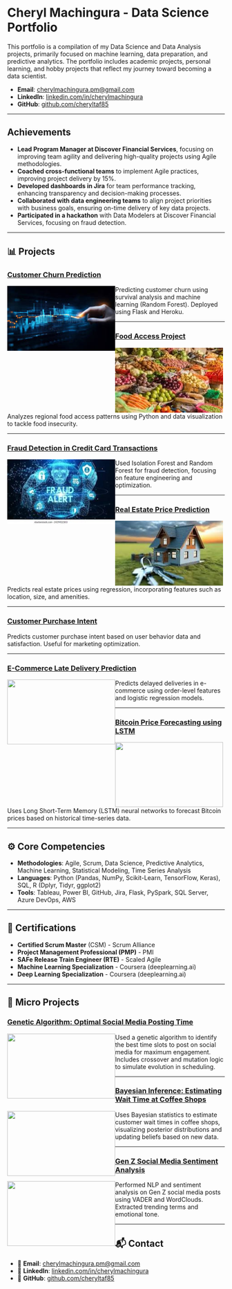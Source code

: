 
# Cheryl Machingura - Data Science Portfolio

This portfolio is a compilation of my Data Science and Data Analysis projects, primarily focused on machine learning, data preparation, and predictive analytics. The portfolio includes academic projects, personal learning, and hobby projects that reflect my journey toward becoming a data scientist.

- **Email**: [cherylmachingura.pm@gmail.com](mailto:cherylmachingura.pm@gmail.com)
- **LinkedIn**: [linkedin.com/in/cherylmachingura](https://www.linkedin.com/in/cherylmachingura/)
- **GitHub**: [github.com/cheryltaf85](https://github.com/cheryltaf85)

---

## Achievements

- **Lead Program Manager at Discover Financial Services**, focusing on improving team agility and delivering high-quality projects using Agile methodologies.
- **Coached cross-functional teams** to implement Agile practices, improving project delivery by 15%.
- **Developed dashboards in Jira** for team performance tracking, enhancing transparency and decision-making processes.
- **Collaborated with data engineering teams** to align project priorities with business goals, ensuring on-time delivery of key data projects.
- **Participated in a hackathon** with Data Modelers at Discover Financial Services, focusing on fraud detection.

---

## 📊 Projects

### [Customer Churn Prediction](https://github.com/CherylMachingura/cheryltaf85.github.io/tree/main/projects/credit-churn)
<img src="https://github.com/CherylMachingura/cheryltaf85.github.io/blob/main/projects/credit-churn/customerchurn.png" width="250" height="150" align="left" />  
Predicting customer churn using survival analysis and machine learning (Random Forest). Deployed using Flask and Heroku.

---

### [Food Access Project](https://github.com/CherylMachingura/cheryltaf85.github.io/tree/main/projects/food-access)
<img src="https://github.com/CherylMachingura/cheryltaf85.github.io/blob/main/projects/food-access/foodaccess.png" width="250" height="150" align="left" />  
Analyzes regional food access patterns using Python and data visualization to tackle food insecurity.

---

### [Fraud Detection in Credit Card Transactions](https://github.com/CherylMachingura/cheryltaf85.github.io/tree/main/projects/fraud-detection)
<img src="https://github.com/CherylMachingura/cheryltaf85.github.io/blob/main/projects/fraud-detection/frauddetection.png" width="250" height="150" align="left" />  
Used Isolation Forest and Random Forest for fraud detection, focusing on feature engineering and optimization.

---

### [Real Estate Price Prediction](https://github.com/CherylMachingura/cheryltaf85.github.io/tree/main/projects/real-estate-analysis)
<img src="https://github.com/CherylMachingura/cheryltaf85.github.io/blob/main/projects/real-estate-analysis/realestate.png" width="250" height="150" align="left" />  
Predicts real estate prices using regression, incorporating features such as location, size, and amenities.

---

### [Customer Purchase Intent](https://github.com/CherylMachingura/cheryltaf85.github.io/tree/main/projects/customer-purchase-intent)
Predicts customer purchase intent based on user behavior data and satisfaction. Useful for marketing optimization.

---

### [E-Commerce Late Delivery Prediction](https://github.com/CherylMachingura/cheryltaf85.github.io/tree/main/projects/E-Commerce-Late-Delivery-Prediction)
<img src="https://tse1.mm.bing.net/th/id/OIP.MCqCUPVUCO1QEVLhRw56HgHaGN?pid=Api" width="250" height="150" align="left" />  
Predicts delayed deliveries in e-commerce using order-level features and logistic regression models.

---

### [Bitcoin Price Forecasting using LSTM](https://github.com/CherylMachingura/cheryltaf85.github.io/tree/main/projects/Bitcoin%20Price%20Forecasting%20using%20LSTM)
<img src="https://tse3.mm.bing.net/th/id/OIP.jJ-hm3P4DVgPM_JwqimwEgHaEO?pid=Api" width="250" height="150" align="left" />  
Uses Long Short-Term Memory (LSTM) neural networks to forecast Bitcoin prices based on historical time-series data.

---

## ⚙️ Core Competencies

- **Methodologies**: Agile, Scrum, Data Science, Predictive Analytics, Machine Learning, Statistical Modeling, Time Series Analysis
- **Languages**: Python (Pandas, NumPy, Scikit-Learn, TensorFlow, Keras), SQL, R (Dplyr, Tidyr, ggplot2)
- **Tools**: Tableau, Power BI, GitHub, Jira, Flask, PySpark, SQL Server, Azure DevOps, AWS

---

## 📜 Certifications

- **Certified Scrum Master** (CSM) - Scrum Alliance  
- **Project Management Professional (PMP)** - PMI  
- **SAFe Release Train Engineer (RTE)** - Scaled Agile  
- **Machine Learning Specialization** - Coursera (deeplearning.ai)  
- **Deep Learning Specialization** - Coursera (deeplearning.ai)  

---

## 🔬 Micro Projects

### [Genetic Algorithm: Optimal Social Media Posting Time](https://github.com/CherylMachingura/cheryltaf85.github.io/tree/main/MicroProjects/Genetic%20Algorithm%3A%20Optimal%20Social%20Media%20Posting%20Time)
<img src="https://tse1.mm.bing.net/th/id/OIP.RdkPZOxQ9Cj-2YODCk3CjQHaHa?pid=Api" width="250" height="150" align="left" />  
Used a genetic algorithm to identify the best time slots to post on social media for maximum engagement. Includes crossover and mutation logic to simulate evolution in scheduling.

---

### [Bayesian Inference: Estimating Wait Time at Coffee Shops](https://github.com/CherylMachingura/cheryltaf85.github.io/tree/main/MicroProjects/Bayesian%20Inference%3A%20Estimating%20Wait%20Time%20Probability%20at%20Coffee%20Shops)
<img src="https://tse2.mm.bing.net/th?id=OIP.nB9vRzL50YCW5ZNQyXLFOwHaFW&pid=Api" width="250" height="150" align="left" />  
Uses Bayesian statistics to estimate customer wait times in coffee shops, visualizing posterior distributions and updating beliefs based on new data.

---

### [Gen Z Social Media Sentiment Analysis](https://github.com/CherylMachingura/cheryltaf85.github.io/tree/main/MicroProjects/GenZ%20Social%20Media%20Sentiment%20Analysis)
<img src="https://tse1.mm.bing.net/th/id/OIP.TkaLQ_KnH1BOC6nzj38I8QHaGU?pid=Api" width="250" height="150" align="left" />  
Performed NLP and sentiment analysis on Gen Z social media posts using VADER and WordClouds. Extracted trending terms and emotional tone.

---

## 📬 Contact

- 📧 **Email**: [cherylmachingura.pm@gmail.com](mailto:cherylmachingura.pm@gmail.com)  
- 💬 **LinkedIn**: [linkedin.com/in/cherylmachingura](https://www.linkedin.com/in/cherylmachingura/)  
- 🔗 **GitHub**: [github.com/cheryltaf85](https://github.com/cheryltaf85)
